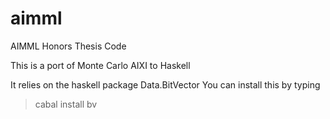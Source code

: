 aimml
=====

AIMML Honors Thesis Code

This is a port of Monte Carlo AIXI to Haskell

It relies on the haskell package Data.BitVector
You can install this by typing 
> cabal install bv

